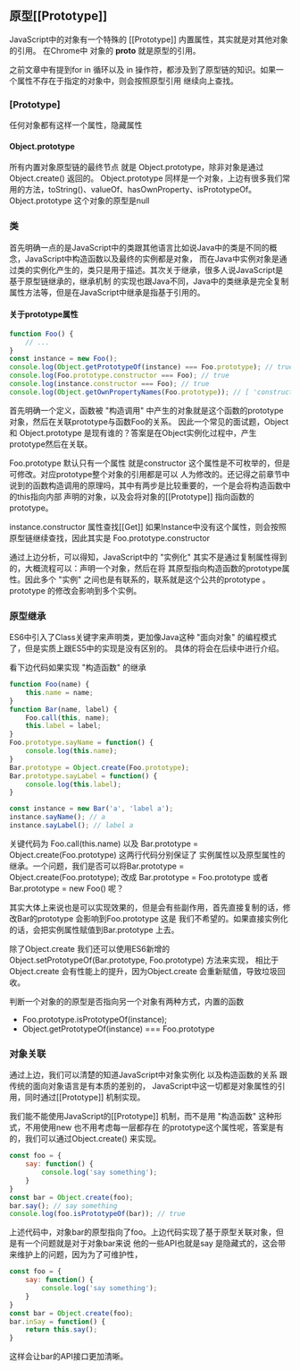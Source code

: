 ## 原型[[Prototype]]
JavaScript中的对象有一个特殊的 [[Prototype]] 内置属性，其实就是对其他对象的引用。
在Chrome中 对象的 __proto__ 就是原型的引用。

之前文章中有提到for in 循环以及 in 操作符，都涉及到了原型链的知识。如果一个属性不存在于指定的对象中，则会按照原型引用
继续向上查找。

### [Prototype]
任何对象都有这样一个属性，隐藏属性

#### Object.prototype
所有内置对象原型链的最终节点 就是 Object.prototype，除非对象是通过Object.create() 返回的。
Object.prototype 同样是一个对象，上边有很多我们常用的方法，toString()、valueOf、hasOwnProperty、isPrototypeOf。
Object.prototype 这个对象的原型是null

### 类
首先明确一点的是JavaScript中的类跟其他语言比如说Java中的类是不同的概念，JavaScript中构造函数以及最终的实例都是对象，
而在Java中实例对象是通过类的实例化产生的，类只是用于描述。其次关于继承，很多人说JavaScript是基于原型链继承的，继承机制
的实现也跟Java不同，Java中的类继承是完全复制属性方法等，但是在JavaScript中继承是指基于引用的。 

#### 关于prototype属性
```javascript
function Foo() {
    // ...
}
const instance = new Foo();
console.log(Object.getPrototypeOf(instance) === Foo.prototype); // true
console.log(Foo.prototype.constructor === Foo); // true
console.log(instance.constructor === Foo); // true
console.log(Object.getOwnPropertyNames(Foo.prototype)); // [ 'constructor' ]
```
首先明确一个定义，函数被 "构造调用" 中产生的对象就是这个函数的prototype对象，然后在关联prototype与函数Foo的关系。
因此一个常见的面试题，Object 和 Object.prototype 是现有谁的？答案是在Object实例化过程中，产生prototype然后在关联。

Foo.prototype 默认只有一个属性 就是constructor 这个属性是不可枚举的，但是可修改。对应prototype整个对象的引用都是可以
人为修改的。还记得之前章节中说到的函数构造调用的原理吗，其中有两步是比较重要的，一个是会将构造函数中的this指向内部
声明的对象，以及会将对象的[[Prototype]] 指向函数的prototype。

instance.constructor 属性查找[[Get]] 如果Instance中没有这个属性，则会按照原型链继续查找，因此其实是
Foo.prototype.constructor 

通过上边分析，可以得知，JavaScript中的 "实例化" 其实不是通过复制属性得到的，大概流程可以：声明一个对象，然后在将
其原型指向构造函数的prototype属性。因此多个 "实例" 之间也是有联系的，联系就是这个公共的prototype 。prototype
的修改会影响到多个实例。

### 原型继承
ES6中引入了Class关键字来声明类，更加像Java这种 "面向对象" 的编程模式了，但是实质上跟ES5中的实现是没有区别的。
具体的将会在后续中进行介绍。

看下边代码如果实现 "构造函数" 的继承
```javascript
function Foo(name) {
    this.name = name;
}
function Bar(name, label) {
    Foo.call(this, name);
    this.label = label;
}
Foo.prototype.sayName = function() {
    console.log(this.name);
}
Bar.prototype = Object.create(Foo.prototype);
Bar.prototype.sayLabel = function() {
    console.log(this.label);
}

const instance = new Bar('a', 'label a');
instance.sayName(); // a
instance.sayLabel(); // label a
```
关键代码为 Foo.call(this.name) 以及 Bar.prototype = Object.create(Foo.prototype) 这两行代码分别保证了
实例属性以及原型属性的继承。一个问题，我们是否可以将Bar.prototype = Object.create(Foo.prototype); 改成
Bar.prototype = Foo.prototype 或者 Bar.prototype = new Foo() 呢？

其实大体上来说也是可以实现效果的，但是会有些副作用，首先直接复制的话，修改Bar的prototype 会影响到Foo.prototype 这是
我们不希望的。如果直接实例化的话，会把实例属性赋值到Bar.prototype 上去。

除了Object.create 我们还可以使用ES6新增的Object.setPrototypeOf(Bar.prototype, Foo.prototype) 方法来实现，
相比于Object.create 会有性能上的提升，因为Object.create 会重新赋值，导致垃圾回收。

判断一个对象的的原型是否指向另一个对象有两种方式，内置的函数
- Foo.prototype.isPrototypeOf(instance);
- Object.getPrototypeOf(instance) === Foo.prototype

### 对象关联
通过上边，我们可以清楚的知道JavaScript中对象实例化 以及构造函数的关系 跟传统的面向对象语言是有本质的差别的，
JavaScript中这一切都是对象属性的引用，同时通过[[Prototype]] 机制实现。

我们能不能使用JavaScript的[[Prototype]] 机制，而不是用 "构造函数" 这种形式，不用使用new 也不用考虑每一层都存在
的prototype这个属性呢，答案是有的，我们可以通过Object.create() 来实现。

```javascript
const foo = {
    say: function() {
        console.log('say something');
    }
}
const bar = Object.create(foo);
bar.say(); // say something
console.log(foo.isPrototypeOf(bar)); // true
```
上述代码中，对象bar的原型指向了foo。上边代码实现了基于原型关联对象，但是有一个问题就是对于对象bar来说
他的一些API也就是say 是隐藏式的，这会带来维护上的问题，因为为了可维护性，
```javascript
const foo = {
    say: function() {
        console.log('say something');
    }
}
const bar = Object.create(foo);
bar.inSay = function() {
    return this.say();
}
```
这样会让bar的API接口更加清晰。
